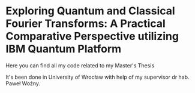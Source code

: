 # Exploring Quantum and Classical Fourier Transforms: A Practical Comparative Perspective utilizing IBM Quantum Platform
Here you can find all my code related to my Master's Thesis

It's been done in University of Wrocław with help of my supervisor dr hab. Paweł Woźny.
